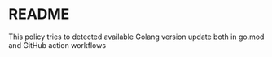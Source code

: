 # README 

This policy tries to detected available Golang version update both in go.mod and GitHub action workflows
